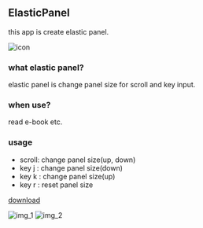## ElasticPanel

this app is create elastic panel.

![icon](https://user-images.githubusercontent.com/8577211/42413066-df5283e4-8253-11e8-958a-0908150ef29a.png)

### what elastic panel?

elastic panel is change panel size for scroll and key input.

### when use?

read e-book etc.

### usage

- scroll: change panel size(up, down)
- key j : change panel size(down)
- key k : change panel size(up)
- key r : reset panel size

[download](https://github.com/zebult/ElasticPanel/releases)

![img_1](https://user-images.githubusercontent.com/8577211/42412934-e3f983f0-8250-11e8-9eb1-af7b9392dcbc.png)
![img_2](https://user-images.githubusercontent.com/8577211/42412935-e6e7a452-8250-11e8-8b55-eff35c9874f6.png)
